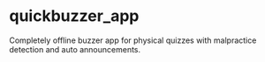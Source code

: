 # quickbuzzer_app
Completely offline buzzer app for physical quizzes with malpractice detection and auto announcements.
